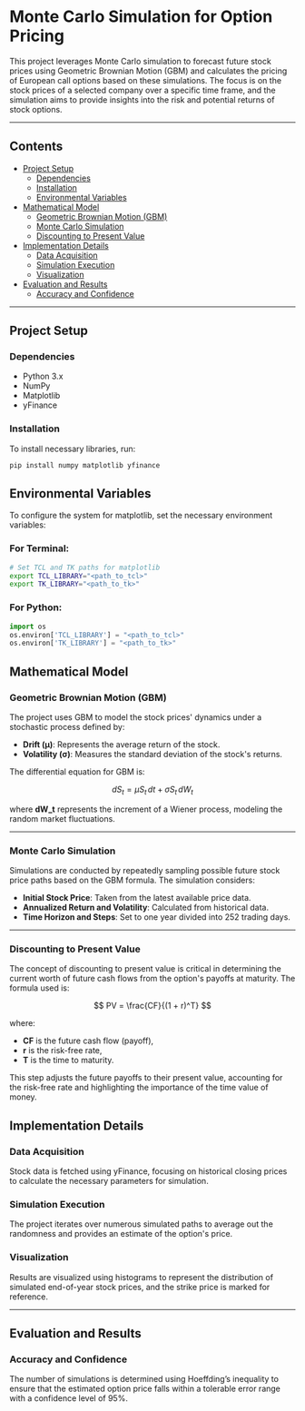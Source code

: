 # Monte Carlo Simulation for Option Pricing

This project leverages Monte Carlo simulation to forecast future stock prices using Geometric Brownian Motion (GBM) and calculates the pricing of European call options based on these simulations. The focus is on the stock prices of a selected company over a specific time frame, and the simulation aims to provide insights into the risk and potential returns of stock options.

---

## Contents
- [Project Setup](#project-setup)
  - [Dependencies](#dependencies)
  - [Installation](#installation)
  - [Environmental Variables](#environmental-variables)
- [Mathematical Model](#mathematical-model)
  - [Geometric Brownian Motion (GBM)](#geometric-brownian-motion-gbm)
  - [Monte Carlo Simulation](#monte-carlo-simulation)
  - [Discounting to Present Value](#discounting-to-present-value)
- [Implementation Details](#implementation-details)
  - [Data Acquisition](#data-acquisition)
  - [Simulation Execution](#simulation-execution)
  - [Visualization](#visualization)
- [Evaluation and Results](#evaluation-and-results)
  - [Accuracy and Confidence](#accuracy-and-confidence)

---

## Project Setup

### Dependencies
- Python 3.x
- NumPy
- Matplotlib
- yFinance

### Installation
To install necessary libraries, run:
```bash
pip install numpy matplotlib yfinance
```
## Environmental Variables

To configure the system for matplotlib, set the necessary environment variables:

### For Terminal:
```bash
# Set TCL and TK paths for matplotlib
export TCL_LIBRARY="<path_to_tcl>"
export TK_LIBRARY="<path_to_tk>"
```
### For Python:
```python
import os
os.environ['TCL_LIBRARY'] = "<path_to_tcl>"
os.environ['TK_LIBRARY'] = "<path_to_tk>"
```
## Mathematical Model

### Geometric Brownian Motion (GBM)
The project uses GBM to model the stock prices' dynamics under a stochastic process defined by:

- **Drift (µ)**: Represents the average return of the stock.
- **Volatility (σ)**: Measures the standard deviation of the stock's returns.


The differential equation for GBM is:

$$
dS_t = \mu S_t \, dt + \sigma S_t \, dW_t
$$

where **dW_t** represents the increment of a Wiener process, modeling the random market fluctuations.

---

### Monte Carlo Simulation
Simulations are conducted by repeatedly sampling possible future stock price paths based on the GBM formula. The simulation considers:

- **Initial Stock Price**: Taken from the latest available price data.
- **Annualized Return and Volatility**: Calculated from historical data.
- **Time Horizon and Steps**: Set to one year divided into 252 trading days.

---

### Discounting to Present Value
The concept of discounting to present value is critical in determining the current worth of future cash flows from the option's payoffs at maturity. The formula used is:

$$
PV = \frac{CF}{(1 + r)^T}
$$

where:
- **CF** is the future cash flow (payoff),
- **r** is the risk-free rate,
- **T** is the time to maturity.

This step adjusts the future payoffs to their present value, accounting for the risk-free rate and highlighting the importance of the time value of money.

## Implementation Details

### Data Acquisition
Stock data is fetched using yFinance, focusing on historical closing prices to calculate the necessary parameters for simulation.

### Simulation Execution
The project iterates over numerous simulated paths to average out the randomness and provides an estimate of the option's price.

### Visualization
Results are visualized using histograms to represent the distribution of simulated end-of-year stock prices, and the strike price is marked for reference.

---

## Evaluation and Results

### Accuracy and Confidence
The number of simulations is determined using Hoeffding’s inequality to ensure that the estimated option price falls within a tolerable error range with a confidence level of 95%.


